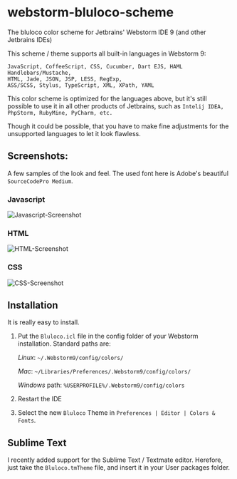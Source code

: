 webstorm-bluloco-scheme
=======================

The bluloco color scheme for Jetbrains' Webstorm IDE 9 (and other Jetbrains IDEs)

This scheme / theme supports all built-in languages in Webstorm 9:

```
JavaScript, CoffeeScript, CSS, Cucumber, Dart EJS, HAML Handlebars/Mustache, 
HTML, Jade, JSON, JSP, LESS, RegExp, 
ASS/SCSS, Stylus, TypeScript, XML, XPath, YAML
```

This color scheme is optimized for the languages above, but it's still possible to use it in all other products of Jetbrains, such as `Intelij IDEA, PhpStorm, RubyMine, PyCharm, etc.`

Though it could be possible, that you have to make fine adjustments for the unsupported languages to let it look flawless.

## Screenshots:

A few samples of the look and feel.
The used font here is Adobe's beautiful `SourceCodePro Medium`.

### Javascript

![Javascript-Screenshot](https://github.com/uloco/webstorm-bluloco-scheme/blob/master/Pictures/js.png)

### HTML

![HTML-Screenshot](https://github.com/uloco/webstorm-bluloco-scheme/blob/master/Pictures/html.png)

### CSS

![CSS-Screenshot](https://github.com/uloco/webstorm-bluloco-scheme/blob/master/Pictures/css.png)


## Installation

It is really easy to install. 

1.  Put the `Bluloco.icl` file in the config folder of your Webstorm installation.
    Standard paths are:

    _Linux_:  `~/.Webstorm9/config/colors/`
    
    _Mac_:    `~/Libraries/Preferences/.Webstorm9/config/colors/`
    
    _Windows_ path: `%USERPROFILE%/.Webstorm9/config/colors`

2. Restart the IDE
3. Select the new `Bluloco` Theme in `Preferences | Editor | Colors & Fonts`.

## Sublime Text
I recently added support for the Sublime Text / Textmate editor.
Herefore, just take the `Bluloco.tmTheme` file, and insert it in your User packages folder.
